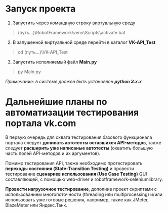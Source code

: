 # Запуск проекта
1. Запустить через командную строку виртуальную среду
> (путь...)\RobotFramework\venv\Scripts\activate.bat
2. В запущенной виртуальной среде перейти в каталог **VK-API_Test**
> cd (путь...)\VK-API_Test
3. Запустить исполняемый файл **Main.py**
> py Main.py

_Примечание: в системе должен быть установлен **python 3.x.x**_

# Дальнейшие планы по автоматизации тестирования портала vk.com
В первую очередь для охвата тестирования базового функционала портала следует **дописать автотесты оставшихся API-методов**, также следует **расширить уже написаные автотесты** (охватить большую часть полей API-методов и их аргументов). 
<br>

Помимо тестирования API, также необходимо протестировать **переходы состояния (State-Transition Testing)** и провести тестирование **сценариев использования (Use Case Testing)** GUI составляющей, с помощью web-driver и robotframework-seleniumlibrary.
<br>

**Провести нагрузочное тестирование**, дополнив проект скриптами с использованием многопоточности (threading или multiprocessing) и/или использовать уже готовые решения, например, такие как JMeter, BlazeMeter или Яндекс.Танк. 